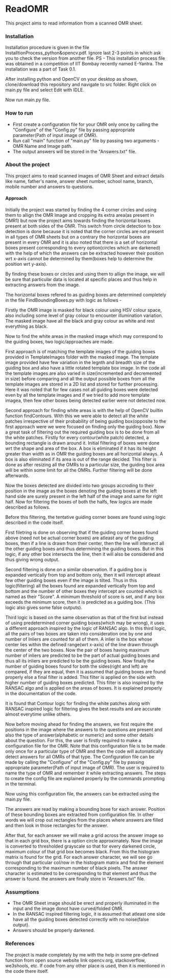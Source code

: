 # ReadOMR

This project aims to read information from a scanned OMR sheet.


### Installation

Installation procedure is given in the file InstalltionProcess_python&opencv.pdf.
Ignore last 2-3 points in which ask you to check the version from another file.
PS - This installation process file was obtained in a competition of IIT Bombay recently named E-Yantra. The installation was a part of Task 0.1.

After installing python and OpenCV on your desktop as shown, clone/download this repository and navigate to src folder.
Right click on main.py file and select Edit with IDLE.

Now run main.py file.


### How to run

* First create a configuration file for your OMR only once by calling the "Configure" of the "Config.py" file by passing appropriate parameter(Path of input image of OMR).
* Run call "main" function of "main.py" file by passing two arguments - OMR Name and Image path.
* The output answers will be stored in the "Answers.txt" file.

### About the project

This project aims to read scanned images of OMR Sheet and extract details like name, father's name, answer sheet number, school name, branch, mobile number and answers to questions.

#### Approach

Initially the project was started by finding the 4 corner circles and using them to allign the OMR Image and cropping its extra area(as present in OMR1) but now the project aims towards finding the horizontal boxes present at both sides of the OMR. This switch from circle detection to box detection is done because it is noted that the corner circles are not present in all types of OMR sheets but on a contrary the horizontal boxes are present in every OMR and it is also noted that there is a set of horizontal boxes present corresponding to every option(circles which are darkened) with the help of which the answers can be extracted however their position wrt x-axis cannot be determined by them(boxes help to determine the position wrt y-axis). 

By finding these boxes or circles and using them to allign the image, we will be sure that particular data is located at specific places and thus help in extracting answers from the image.


The horizontal boxes refered to as guiding boxes are determined completely in the file FindBoundingBoxes.py with logic as follows -

Firstly the OMR image is masked for black colour using HSV colour space, also including some level of gray colour to encounter illumination variation. The masked image have all the black and gray colour as white and rest everything as black. 

Now to find the white areas in the masked image which may correspond to the guiding boxes, two logic/approaches are made.

First approach is of matching the template images of the guiding boxes provided in TemplateImages folder with the masked image. The template image provided have few variation in the legnth and breadth size of the guiding box and also have a little rotated template box image. In the code all the template images are also varied in size(incremented and decremented in size) before comparing and all the output possible boxes from all the template images are stored in a 2D list and stored for further processing. Here it was noted that for few cases not all guiding boxes were detected even by all the template images and if we tried to add more template imagea, then few other boxes being detected earlier were not detected now.

Second approach for finding white areas is with the help of OpenCV builtin function findContours. With this we were able to detect all the white patches irrespective of their probability of being guiding box(opposite to the first approach were we were focused on finding only the guiding box). Now a great task of filtering out the required guiding box is to be done from all the white patches. Firstly for every contour(white patch) detected, a bounding rectangle is drawn around it. Initial filtering of boxes were done wrt the shape and area of the box. A box is eliminated if it has its height greater than width as in OMR the guiding boxes are all horizontal always. A box is also eliminated if its area is out of the range decided. This filter is done as after resizing all the OMRs to a particular size, the guiding box area will be within some limit for all the OMRs. Further filtering will be done afterwards.


Now the boxes detected are divided into two groups accroding to their position in the image as the boxes denoting the guiding boxes at the left hand side are surely present in the left half of the image and same for right half. Now for filtering the boxes of both the halfs, few logics are made described as follows.

Before this filtering, the tentative guiding corner boxes are found using logic described in the code itself.

First filetring is done on observing that if the guiding corner boxes found above (need not be actual corner boxes) are atleast any of the guiding boxes, then if a line is drawn from their center, then the line will intersect all the other guiding boxes and thus determining the guiding boxes. But in this logic, if any other box intersects the line, then it will also be considered and thus giving wrong output.

Second filtering is done on a similar observation. If a guiding box is expanded vertically from top and bottom only, then it will intercept atleast few other guiding boxes even if the image is tilted. Thus in this logic(filtering) all the boxes found are expanded vertically from top and bottom and the number of other boxes they intercept are counted which is named as their "Score". A minimum threshold of score is set, and if any box exceeds the minimum score, then it is predicted as a guiding box. (This logic also gives some false outputs).

Third logic is based on the same observation as that of the first but instead of using predetermined corner guiding boxes(which may be wrong), it uses a different approach inspired by the logic of RANSAC algo. In this third logic, all the pairs of two boxes are taken into consideration one by one and number of Inliers are counted for all of them. A inlier is the box whose center lies within the defined range(wrt x-axis) of the line drawn through the center of the two boxes. Now the pair of boxes having maximum number of inliers are predicted to be the part of actual guiding boxes and thus all its inliers are predicted to be the guiding boxes. Now finally the number of guiding boxes found for both the sides(right and left) are compared, if they are equal, then it is assumed that guiding boxes are found properly else a final filter is added. This filter is applied on the side with higher number of guiding boxes predicted. This filter is also inspired by the RANSAC algo and is applied on the areas of boxes. It is explained properly in the documentation of the code.

It is found that Contour logic for finding the white patches along with RANSAC inspired logic for filtering gives the best results and are accurate almost everytime unlike others.


Now before moving ahead for finding the answers, we first require the positions in the image where the answers to the questions are present and also the type of answer(alphabetic or numeric) and some other details about the question. For this, the user is firstly required to make a configuration file for the OMR. Note that this configuration file is to be made only once for a particular type of OMR and then the code will automatically detect answers for all OMRs of that type. The Configuration file can be made by calling the "Configure" of the "Config.py" file by passing appropriate parameter(Path of input image of OMR). The user is required to name the type of OMR and remember it while extracting answers. The steps to create the config file are explained properly by the commands prompting in the terminal.


Now using this configuration file, the answers can be extracted using the main.py file.


The answers are read by making a bounding boxe for each answer. Position of these bounding boxes are extracted from configuration file. In other words we will crop out rectangles from the places where answers are filled and then look in those rectangles for the answer.

After that, for each answer we will make a grid across the answer image so that in each grid box, there is a option circle approximately. Now the image is converted to thresholded grayscale so that for every darkened circle, maximum colour of that grid box becomes black. From this the histogram matrix is found for the grid. For each answer character, we will see go through that particular col/row in the histogram matrix and find the element corresponding to the maximum number of black pixels. The answer character is estimated to be corresponding to that element and thus the answer is found.
the answers are finally store in "Answers.txt" file.



### Assumptions

* The OMR Sheet image should be erect and properly illuminated in the input and the image donot have curved/folded OMR.
* In the RANSAC inspired filtering logic, it is assumed that atleast one side have all the guiding boxes detected correctly with no noise(false output).
* Answers should be properly darkened.


### References

The project is made completely by me with the help in some pre-defined function from open source website link opencv.org, stackoverflow, we3shools, etc.
If code from any other place is used, then it is mentioned in the code there itself. 

